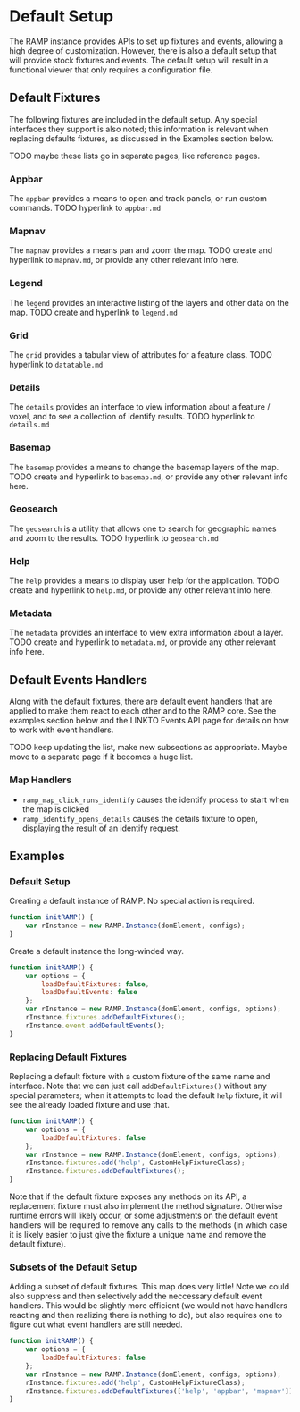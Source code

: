 # Default Setup

The RAMP instance provides APIs to set up fixtures and events, allowing a high degree of customization. However, there is also a default setup that will provide stock fixtures and events. The default setup will result in a functional viewer that only requires a configuration file.

## Default Fixtures

The following fixtures are included in the default setup.  Any special interfaces they support is also noted; this information is relevant when replacing defaults fixtures, as discussed in the Examples section below.

TODO maybe these lists go in separate pages, like reference pages.

### Appbar

The `appbar` provides a means to open and track panels, or run custom commands. TODO hyperlink to `appbar.md`

### Mapnav

The `mapnav` provides a means pan and zoom the map. TODO create and hyperlink to `mapnav.md`, or provide any other relevant info here.

### Legend

The `legend` provides an interactive listing of the layers and other data on the map. TODO create and hyperlink to `legend.md`

### Grid

The `grid` provides a tabular view of attributes for a feature class. TODO hyperlink to `datatable.md`

### Details

The `details` provides an interface to view information about a feature / voxel, and to see a collection of identify results. TODO hyperlink to `details.md`

### Basemap

The `basemap` provides a means to change the basemap layers of the map. TODO create and hyperlink to `basemap.md`, or provide any other relevant info here.

### Geosearch

The `geosearch` is a utility that allows one to search for geographic names and zoom to the results. TODO hyperlink to `geosearch.md`

### Help

The `help` provides a means to display user help for the application. TODO create and hyperlink to `help.md`, or provide any other relevant info here.

### Metadata

The `metadata` provides an interface to view extra information about a layer. TODO create and hyperlink to `metadata.md`, or provide any other relevant info here.

## Default Events Handlers

Along with the default fixtures, there are default event handlers that are applied to make them react to each other and to the RAMP core. See the examples section below and the LINKTO Events API page for details on how to work with event handlers.

TODO keep updating the list, make new subsections as appropriate. Maybe move to a separate page if it becomes a huge list.

### Map Handlers

- `ramp_map_click_runs_identify` causes the identify process to start when the map is clicked
- `ramp_identify_opens_details` causes the details fixture to open, displaying the result of an identify request.

## Examples

### Default Setup

Creating a default instance of RAMP. No special action is required.

```js
function initRAMP() {
    var rInstance = new RAMP.Instance(domElement, configs);
}
```

Create a default instance the long-winded way.

```js
function initRAMP() {
    var options = {
        loadDefaultFixtures: false,
        loadDefaultEvents: false
    };
    var rInstance = new RAMP.Instance(domElement, configs, options);
    rInstance.fixtures.addDefaultFixtures();
    rInstance.event.addDefaultEvents();
}
```

### Replacing Default Fixtures

Replacing a default fixture with a custom fixture of the same name and interface. Note that we can just call `addDefaultFixtures()` without any special parameters; when it attempts to load the default `help` fixture, it will see the already loaded fixture and use that.

```js
function initRAMP() {
    var options = {
        loadDefaultFixtures: false
    };
    var rInstance = new RAMP.Instance(domElement, configs, options);
    rInstance.fixtures.add('help', CustomHelpFixtureClass);
    rInstance.fixtures.addDefaultFixtures();
}
```

Note that if the default fixture exposes any methods on its API, a replacement fixture must also implement the method signature. Otherwise runtime errors will likely occur, or some adjustments on the default event handlers will be required to remove any calls to the methods (in which case it is likely easier to just give the fixture a unique name and remove the default fixture).

### Subsets of the Default Setup

Adding a subset of default fixtures. This map does very little! Note we could also suppress and then selectively add the neccessary default event handlers. This would be slightly more efficient (we would not have handlers reacting and then realizing there is nothing to do), but also requires one to figure out what event handlers are still needed.

```js
function initRAMP() {
    var options = {
        loadDefaultFixtures: false
    };
    var rInstance = new RAMP.Instance(domElement, configs, options);
    rInstance.fixtures.add('help', CustomHelpFixtureClass);
    rInstance.fixtures.addDefaultFixtures(['help', 'appbar', 'mapnav']);
}
```
